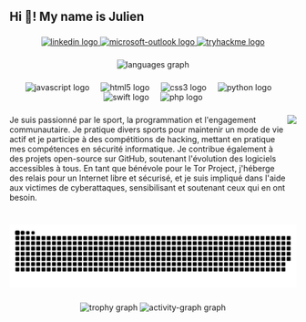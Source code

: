 <h2 align="left">Hi 👋! My name is Julien</h2>

###

<div align="center">
  <a href="https://www.linkedin.com/in/julien-heinen/" target="_blank">
    <img src="https://img.shields.io/static/v1?message=LinkedIn&logo=linkedin&label=&color=0077B5&logoColor=white&labelColor=&style=for-the-badge" height="35" alt="linkedin logo"  />
  </a>
  <a href="mailto:jxien@hyter.online" target="_blank">
    <img src="https://img.shields.io/static/v1?message=Outlook&logo=microsoft-outlook&label=&color=0078D4&logoColor=white&labelColor=&style=for-the-badge" height="35" alt="microsoft-outlook logo"  />
  </a>
  <a href="https://app.hackthebox.com/profile/1049527" target="_blank">
    <img src="https://img.shields.io/static/v1?message=HackTheBox&logo=tryhackme&label=&color=88cc14&logoColor=white&labelColor=&style=for-the-badge" height="35" alt="tryhackme logo"  />
  </a>
</div>

###

<div align="center">
  <img src="https://github-readme-stats.vercel.app/api/top-langs?username=julienheinen&locale=en&hide_title=false&layout=compact&card_width=320&langs_count=5&theme=dracula&hide_border=false" height="150" alt="languages graph"  />
</div>

###

<div align="center">
  <img src="https://skillicons.dev/icons?i=js" height="35" alt="javascript logo"  />
  <img width="12" />
  <img src="https://skillicons.dev/icons?i=html" height="35" alt="html5 logo"  />
  <img width="12" />
  <img src="https://skillicons.dev/icons?i=css" height="35" alt="css3 logo"  />
  <img width="12" />
  <img src="https://skillicons.dev/icons?i=py" height="35" alt="python logo"  />
  <img width="12" />
  <img src="https://cdn.simpleicons.org/swift/F05138" height="35" alt="swift logo"  />
  <img width="12" />
  <img src="https://skillicons.dev/icons?i=php" height="35" alt="php logo"  />
</div>

###

<img align="right" height="150" src="https://media.giphy.com/media/v1.Y2lkPTc5MGI3NjExczNnMzh1aXFreHZxYjBhZnIwbTd2YjBoYXlmdTY3NGlkZGpjbWw1MyZlcD12MV9pbnRlcm5hbF9naWZfYnlfaWQmY3Q9Zw/l2JHVUriDGEtWOx0c/giphy.gif"  />

###

<p align="left">Je suis passionné par le sport, la programmation et l'engagement communautaire. Je pratique divers sports pour maintenir un mode de vie actif et je participe à des compétitions de hacking, mettant en pratique mes compétences en sécurité informatique. Je contribue également à des projets open-source sur GitHub, soutenant l'évolution des logiciels accessibles à tous. En tant que bénévole pour le Tor Project, j'héberge des relais pour un Internet libre et sécurisé, et je suis impliqué dans l'aide aux victimes de cyberattaques, sensibilisant et soutenant ceux qui en ont besoin.</p>

###

<br clear="both">

<img src="https://raw.githubusercontent.com/julienheinen/julienheinen/output/snake.svg" alt="Snake animation" />

###

<div align="center">
  <img src="https://github-profile-trophy.vercel.app?username=julienheinen&theme=dracula&column=-1&row=1&margin-w=8&margin-h=8&no-bg=false&no-frame=false&order=4" height="150" alt="trophy graph"  />
  <img src="https://github-readme-activity-graph.vercel.app/graph?username=julienheinen&radius=16&theme=react&area=true&order=5" height="300" alt="activity-graph graph"  />
</div>

###
